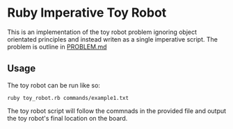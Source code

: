# Ruby Imperative Toy Robot

This is an implementation of the toy robot problem ignoring object orientated principles and instead writen as a single imperative script.
The problem is outline in [PROBLEM.md](PROBLEM.md)

## Usage

The toy robot can be run like so:
```
ruby toy_robot.rb commands/example1.txt
```
The toy robot script will follow the commnads in the provided file and output the toy robot's final location on the board.
